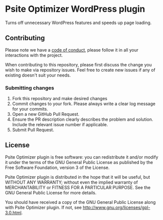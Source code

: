 # Psite Optimizer WordPress plugin

Turns off unnecessary WordPress features and speeds up page loading.

## Contributing

Please note we have a [code of conduct](CODE_OF_CONDUCT.md), please follow it in all your interactions with the project.

When contributing to this repository, please first discuss the change you wish to make via repository issues. Feel free
to create new issues if any of existing doesn't suit your needs.

### Submitting changes

1. Fork this repository and make desired changes
2. Commit changes to your fork. Please always write a clear log message for your commits.
2. Open a new GitHub Pull Request.
3. Ensure the PR description clearly describes the problem and solution. Include the relevant issue number if
   applicable.
4. Submit Pull Request.

## License

Psite Optimizer plugin is free software: you can redistribute it and/or modify it under the terms of the GNU General Public
License as published by the Free Software Foundation, version 3 of the License.

Psite Optimizer plugin is distributed in the hope that it will be useful, but WITHOUT ANY WARRANTY; without even the implied
warranty of MERCHANTABILITY or FITNESS FOR A PARTICULAR PURPOSE. See the GNU General Public License for more details.

You should have received a copy of the GNU General Public License along with Psite Optimizer plugin. If not,
see http://www.gnu.org/licenses/gpl-3.0.html.